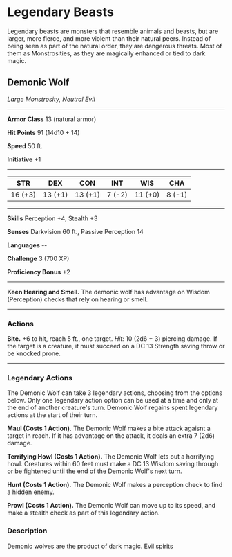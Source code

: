 # Legendary Beasts

Legendary beasts are monsters that resemble animals and beasts, but are larger, more fierce, and more violent than their natural peers.  Instead of being seen as part of the natural order, they are dangerous threats.  Most of them as Monstrosities, as they are magically enhanced or tied to dark magic.

## Demonic Wolf

*Large Monstrosity, Neutral Evil*

---

**Armor Class** 13 (natural armor)

**Hit Points** 91 (14d10 + 14)

**Speed** 50 ft.

**Initiative** +1

---

| STR | DEX | CON | INT | WIS | CHA |
|-|-|-|-|-|-|
| 16 (+3) | 13 (+1) | 13 (+1) | 7 (-2) | 11 (+0) | 8 (-1) |   

---

**Skills** Perception +4, Stealth +3

**Senses** Darkvision 60 ft., Passive Perception 14

**Languages** --

**Challenge** 3 (700 XP)

**Proficiency Bonus** +2

---

**Keen Hearing and Smell.**  The demonic wolf has advantage on Wisdom (Perception) checks that rely on hearing or smell.

---

### Actions

**Bite.** +6 to hit, reach 5 ft., one target.  *Hit:* 10 (2d6 + 3) piercing damage.  If the target is a creature, it must succeed on a DC 13 Strength saving throw or be knocked prone.

---

### Legendary Actions

The Demonic Wolf can take 3 legendary actions, choosing from the options below. Only one legendary action option can be used at a time and only at the end of another creature's turn. Demonic Wolf regains spent legendary actions at the start of their turn.

**Maul (Costs 1 Action).** The Demonic Wolf makes a bite attack agaisnt a target in reach.  If it has advantage on the attack, it deals an extra 7 (2d6) damage.

**Terrifying Howl (Costs 1 Action).** The Demonic Wolf lets out a horrifying howl.  Creatures within 60 feet must make a DC 13 Wisdom saving through or be fightened until the end of the Demonic Wolf's next turn.

**Hunt (Costs 1 Action).** The Demonic Wolf makes a perception check to find a hidden enemy.

**Prowl (Costs 1 Action).** The Demonic Wolf can move up to its speed, and make a stealth check as part of this legendary action.

### Description

Demonic wolves are the product of dark magic.  Evil spirits 